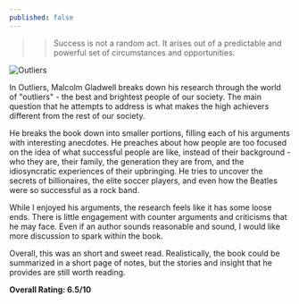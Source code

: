 ```yaml
---
published: false
---
```

>> Success is not a random act. It arises out of a predictable and powerful set of circumstances and opportunities.

![Outliers](https://i.gr-assets.com/images/S/compressed.photo.goodreads.com/books/1344266315l/3228917.jpg)

In Outliers, Malcolm Gladwell breaks down his research through the world of "outliers" - the best and brightest people of our society. The main question that he attempts to address is what makes the high achievers different from the rest of our society.

He breaks the book down into smaller portions, filling each of his arguments with interesting anecdotes. He preaches about how people are too focused on the idea of what successful people are like, instead of their background - who they are, their family, the generation they are from, and the idiosyncratic experiences of their upbringing. He tries to uncover the secrets of billionaires, the elite soccer players, and even how the Beatles were so successful as a rock band.

While I enjoyed his arguments, the research feels like it has some loose ends. There is little engagement with counter arguments and criticisms that he may face. Even if an author sounds reasonable and sound, I would like more discussion to spark within the book.

Overall, this was an short and sweet read. Realistically, the book could be summarized in a short page of notes, but the stories and insight that he provides are still worth reading.

**Overall Rating: 6.5/10**

